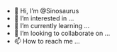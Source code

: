 - 👋 Hi, I’m @Sinosaurus
- 👀 I’m interested in ...
- 🌱 I’m currently learning ...
- 💞️ I’m looking to collaborate on ...
- 📫 How to reach me ...

<!---
Sinosaurus/Sinosaurus is a ✨ special ✨ repository because its `README.md` (this file) appears on your GitHub profile.
You can click the Preview link to take a look at your changes.
--->
